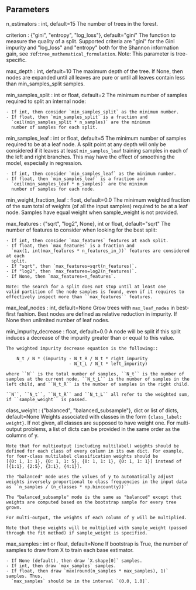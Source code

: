 Parameters
----------
n_estimators : int, default=15
    The number of trees in the forest.

criterion : {"gini", "entropy", "log_loss"}, default="gini"
    The function to measure the quality of a split. Supported criteria are
    "gini" for the Gini impurity and "log_loss" and "entropy" both for the
    Shannon information gain, see :ref:`tree_mathematical_formulation`.
    Note: This parameter is tree-specific.

max_depth : int, default=10
    The maximum depth of the tree. If None, then nodes are expanded until
    all leaves are pure or until all leaves contain less than
    min_samples_split samples.

min_samples_split : int or float, default=2
    The minimum number of samples required to split an internal node:

    - If int, then consider `min_samples_split` as the minimum number.
    - If float, then `min_samples_split` is a fraction and
      `ceil(min_samples_split * n_samples)` are the minimum
      number of samples for each split.

min_samples_leaf : int or float, default=5
    The minimum number of samples required to be at a leaf node.
    A split point at any depth will only be considered if it leaves at
    least ``min_samples_leaf`` training samples in each of the left and
    right branches.  This may have the effect of smoothing the model,
    especially in regression.

    - If int, then consider `min_samples_leaf` as the minimum number.
    - If float, then `min_samples_leaf` is a fraction and
      `ceil(min_samples_leaf * n_samples)` are the minimum
      number of samples for each node.

min_weight_fraction_leaf : float, default=0.0
    The minimum weighted fraction of the sum total of weights (of all
    the input samples) required to be at a leaf node. Samples have
    equal weight when sample_weight is not provided.

max_features : {"sqrt", "log2", None}, int or float, default="sqrt"
    The number of features to consider when looking for the best split:

    - If int, then consider `max_features` features at each split.
    - If float, then `max_features` is a fraction and
      `max(1, int(max_features * n_features_in_))` features are considered at each
      split.
    - If "sqrt", then `max_features=sqrt(n_features)`.
    - If "log2", then `max_features=log2(n_features)`.
    - If None, then `max_features=n_features`.

    Note: the search for a split does not stop until at least one
    valid partition of the node samples is found, even if it requires to
    effectively inspect more than ``max_features`` features.

max_leaf_nodes : int, default=None
    Grow trees with ``max_leaf_nodes`` in best-first fashion.
    Best nodes are defined as relative reduction in impurity.
    If None then unlimited number of leaf nodes.

min_impurity_decrease : float, default=0.0
    A node will be split if this split induces a decrease of the impurity
    greater than or equal to this value.

    The weighted impurity decrease equation is the following::

        N_t / N * (impurity - N_t_R / N_t * right_impurity
                            - N_t_L / N_t * left_impurity)

    where ``N`` is the total number of samples, ``N_t`` is the number of
    samples at the current node, ``N_t_L`` is the number of samples in the
    left child, and ``N_t_R`` is the number of samples in the right child.

    ``N``, ``N_t``, ``N_t_R`` and ``N_t_L`` all refer to the weighted sum,
    if ``sample_weight`` is passed.

class_weight : {"balanced", "balanced_subsample"}, dict or list of dicts, default=None
    Weights associated with classes in the form ``{class_label: weight}``.
    If not given, all classes are supposed to have weight one. For
    multi-output problems, a list of dicts can be provided in the same
    order as the columns of y.

    Note that for multioutput (including multilabel) weights should be
    defined for each class of every column in its own dict. For example,
    for four-class multilabel classification weights should be
    [{0: 1, 1: 1}, {0: 1, 1: 5}, {0: 1, 1: 1}, {0: 1, 1: 1}] instead of
    [{1:1}, {2:5}, {3:1}, {4:1}].

    The "balanced" mode uses the values of y to automatically adjust
    weights inversely proportional to class frequencies in the input data
    as ``n_samples / (n_classes * np.bincount(y))``

    The "balanced_subsample" mode is the same as "balanced" except that
    weights are computed based on the bootstrap sample for every tree
    grown.

    For multi-output, the weights of each column of y will be multiplied.

    Note that these weights will be multiplied with sample_weight (passed
    through the fit method) if sample_weight is specified.

max_samples : int or float, default=None
    If bootstrap is True, the number of samples to draw from X
    to train each base estimator.

    - If None (default), then draw `X.shape[0]` samples.
    - If int, then draw `max_samples` samples.
    - If float, then draw `max(round(n_samples * max_samples), 1)` samples. Thus,
      `max_samples` should be in the interval `(0.0, 1.0]`.
